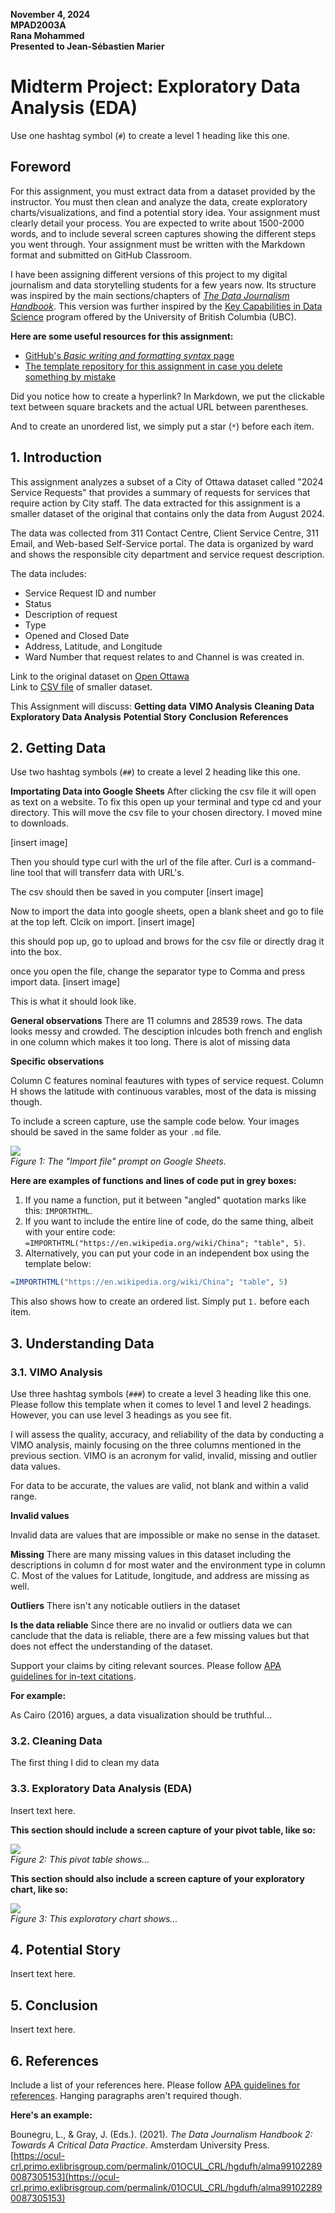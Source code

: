 **November 4, 2024** <br>
**MPAD2003A**<br>
**Rana Mohammed**<br>
**Presented to Jean-Sébastien Marier**<br>

# Midterm Project: Exploratory Data Analysis (EDA)

Use one hashtag symbol (`#`) to create a level 1 heading like this one.

## Foreword

For this assignment, you must extract data from a dataset provided by the instructor. You must then clean and analyze the data, create exploratory charts/visualizations, and find a potential story idea. Your assignment must clearly detail your process. You are expected to write about 1500-2000 words, and to include several screen captures showing the different steps you went through. Your assignment must be written with the Markdown format and submitted on GitHub Classroom.

I have been assigning different versions of this project to my digital journalism and data storytelling students for a few years now. Its structure was inspired by the main sections/chapters of [*The Data Journalism Handbook*](https://datajournalism.com/read/handbook/one/). This version was further inspired by the [Key Capabilities in Data Science](https://extendedlearning.ubc.ca/programs/key-capabilities-data-science) program offered by the University of British Columbia (UBC).

**Here are some useful resources for this assignment:**

* [GitHub's *Basic writing and formatting syntax* page](https://docs.github.com/en/get-started/writing-on-github/getting-started-with-writing-and-formatting-on-github/basic-writing-and-formatting-syntax)
* [The template repository for this assignment in case you delete something by mistake](https://github.com/jsmarier/jou4100_jou4500_mpad2003_project2_template)

Did you notice how to create a hyperlink? In Markdown, we put the clickable text between square brackets and the actual URL between parentheses.

And to create an unordered list, we simply put a star (`*`) before each item.

## 1. Introduction

This assignment analyzes a subset of a City of Ottawa dataset called "2024 Service Requests" that provides a summary of requests for services that require action by City staff. The data extracted for this assignment is a smaller dataset of the original that contains only the data from August 2024.

The data was collected from 311 Contact Centre, Client Service Centre, 311 Email, and Web-based Self-Service portal. The data is organized by ward and shows the responsible city department and service request description.

The data includes:
- Service Request ID and number
- Status
- Description of request
- Type
- Opened and Closed Date
- Address, Latitude, and Longitude
- Ward Number that request relates to and Channel is was created in.

Link to the original dataset on [Open Ottawa](https://open.ottawa.ca/documents/65fe42e2502d442b8a774fd3d954cac5/about)<br>
Link to [CSV file](https://raw.githubusercontent.com/jsmarier/course-datasets/refs/heads/main/ottawa-311-service-requests-august-2024.csv) of smaller dataset.

This Assignment will discuss:
**Getting data**
**VIMO Analysis**
**Cleaning Data**
**Exploratory Data Analysis**
**Potential Story**
**Conclusion**
**References**

## 2. Getting Data

Use two hashtag symbols (`##`) to create a level 2 heading like this one.

**Importating Data into Google Sheets**
After clicking the csv file it will open as text on a website. To fix this open up your terminal and type cd and your directory. This will move the csv file to your chosen directory. I moved mine to downloads.

[insert image]

Then you should type curl with the url of the file after. Curl is a command-line tool that will transferr data with URL's. 

The csv should then be saved in you computer
[insert image]

Now to import the data into google sheets, open a blank sheet and go to file at the top left. Clcik on import.
[insert image]

this should pop up, go to upload and brows for the csv file or directly drag it into the box.

once you open the file, change the separator type to Comma and press import data.
[insert image]

This is what it should look like.

**General observations**
There are 11 columns and 28539 rows. 
The data looks messy and crowded. The desciption inlcudes both french and english in one column which makes it too long. There is alot of missing data

**Specific observations**

Column C features nominal feautures with types of service request. Column H shows the latitude with continuous varables, most of the data is missing though.


To include a screen capture, use the sample code below. Your images should be saved in the same folder as your `.md` file.

![](import-screen-capture.png)<br>
*Figure 1: The "Import file" prompt on Google Sheets.*

**Here are examples of functions and lines of code put in grey boxes:**

1. If you name a function, put it between "angled" quotation marks like this: `IMPORTHTML`.
1. If you want to include the entire line of code, do the same thing, albeit with your entire code: `=IMPORTHTML("https://en.wikipedia.org/wiki/China"; "table", 5)`.
1. Alternatively, you can put your code in an independent box using the template below:

``` r
=IMPORTHTML("https://en.wikipedia.org/wiki/China"; "table", 5)
```
This also shows how to create an ordered list. Simply put `1.` before each item.

## 3. Understanding Data

### 3.1. VIMO Analysis

Use three hashtag symbols (`###`) to create a level 3 heading like this one. Please follow this template when it comes to level 1 and level 2 headings. However, you can use level 3 headings as you see fit.

I will assess the quality, accuracy, and reliability of the data by conducting a VIMO analysis, mainly focusing on the three columns mentioned in the previous section.
VIMO is an acronym for valid, invalid, missing and outlier data values.

For data to be accurate, the values are valid, not blank and within a valid range.

**Invalid values**

Invalid data are values that are impossible or make no sense in the dataset.

**Missing**
There are many missing values in this dataset including the descriptions in column d for most water and the environment type in column C.
Most of the values for Latitude, longitude, and address are missing as well.

**Outliers**
There isn't any noticable outliers in the dataset

**Is the data reliable**
Since there are no invalid or outliers data we can canclude that the data is reliable, there are a few missing values but that does not effect the understanding of the dataset.







Support your claims by citing relevant sources. Please follow [APA guidelines for in-text citations](https://apastyle.apa.org/style-grammar-guidelines/citations).

**For example:**

As Cairo (2016) argues, a data visualization should be truthful...

### 3.2. Cleaning Data

The first thing I did to clean my data

### 3.3. Exploratory Data Analysis (EDA)

Insert text here.

**This section should include a screen capture of your pivot table, like so:**

![](pivot-table-screen-capture.png)<br>
*Figure 2: This pivot table shows...*

**This section should also include a screen capture of your exploratory chart, like so:**

![](chart-screen-capture.png)<br>
*Figure 3: This exploratory chart shows...*

## 4. Potential Story

Insert text here.

## 5. Conclusion

Insert text here.

## 6. References

Include a list of your references here. Please follow [APA guidelines for references](https://apastyle.apa.org/style-grammar-guidelines/references). Hanging paragraphs aren't required though.

**Here's an example:**

Bounegru, L., & Gray, J. (Eds.). (2021). *The Data Journalism Handbook 2: Towards A Critical Data Practice*. Amsterdam University Press. [https://ocul-crl.primo.exlibrisgroup.com/permalink/01OCUL_CRL/hgdufh/alma991022890087305153](https://ocul-crl.primo.exlibrisgroup.com/permalink/01OCUL_CRL/hgdufh/alma991022890087305153)
